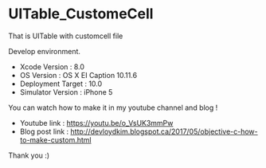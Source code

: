 # UITable_CustomeCell

That is UITable with customcell file

Develop environment.

- Xcode Version : 8.0
- OS Version : OS X EI Caption 10.11.6
- Deployment Target : 10.0
- Simulator Version : iPhone 5

You can watch how to make it in my youtube channel and blog !

- Youtube link : https://youtu.be/o_VsUK3mmPw
- Blog post link : http://devloydkim.blogspot.ca/2017/05/objective-c-how-to-make-custom.html

Thank you :)
